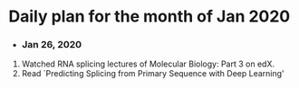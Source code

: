 # Daily plan for the month of Jan 2020 

+ ### Jan 26, 2020
1. Watched RNA splicing lectures of Molecular Biology: Part 3 on edX.
2. Read `Predicting Splicing from Primary Sequence with Deep Learning'

